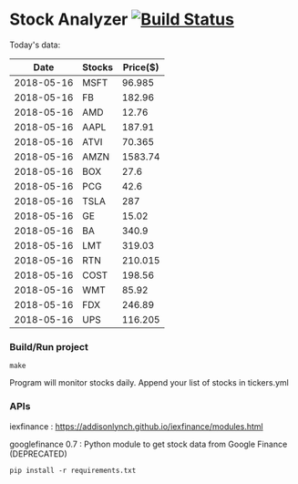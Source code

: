 # Stock Analyzer [![Build Status](https://travis-ci.org/ogoyal/StockAnalyzer.svg?branch=master)](https://travis-ci.org/ogoyal/StockAnalyzer)

Today's data:

| Date| Stocks| Price($) | 
| --- | --- | ---  | 
| 2018-05-16| MSFT| 96.985 | 
| 2018-05-16| FB| 182.96 | 
| 2018-05-16| AMD| 12.76 | 
| 2018-05-16| AAPL| 187.91 | 
| 2018-05-16| ATVI| 70.365 | 
| 2018-05-16| AMZN| 1583.74 | 
| 2018-05-16| BOX| 27.6 | 
| 2018-05-16| PCG| 42.6 | 
| 2018-05-16| TSLA| 287 | 
| 2018-05-16| GE| 15.02 | 
| 2018-05-16| BA| 340.9 | 
| 2018-05-16| LMT| 319.03 | 
| 2018-05-16| RTN| 210.015 | 
| 2018-05-16| COST| 198.56 | 
| 2018-05-16| WMT| 85.92 | 
| 2018-05-16| FDX| 246.89 | 
| 2018-05-16| UPS| 116.205 | 

### Build/Run project

```
make
```

Program will monitor stocks daily. Append your list of stocks in tickers.yml

### APIs
iexfinance : https://addisonlynch.github.io/iexfinance/modules.html

googlefinance 0.7 : Python module to get stock data from Google Finance (DEPRECATED)

```
pip install -r requirements.txt
```
